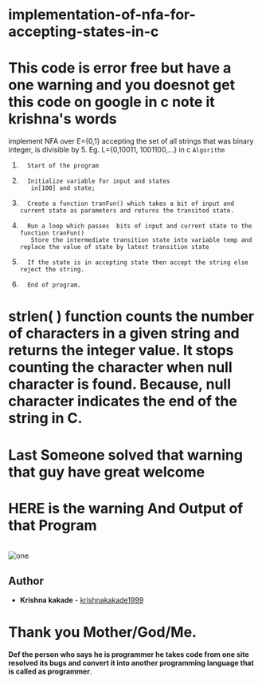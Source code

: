 # implementation-of-nfa-for-accepting-states-in-c
# This code is error free but have a one warning and you doesnot get this code on google in c note it krishna's words 
implement NFA over E={0,1} accepting the set of all strings that was binary integer, is divisible by 5. Eg. L={0,10011, 1001100,…} in c
```Algorithm```
 1.       Start of the program
 2.       Initialize variable for input and states
           in[100] and state;
 3.       Create a function tranFun() which takes a bit of input and current state as parameters and returns the transited state.
 4.       Run a loop which passes  bits of input and current state to the function tranFun()            
           Store the intermediate transition state into variable temp and replace the value of state by latest transition state
 5.       If the state is in accepting state then accept the string else reject the string.
 6.       End of program.
 # strlen( ) function counts the number of characters in a given string and returns the integer value. It stops counting the character when null character is found. Because, null character indicates the end of the string in C.
 # Last Someone solved that warning that guy have great welcome
  # HERE is the warning And Output of that Program 
 <br>
 <img src="https://github.com/krishnakakade1999/implementation-nfa-for-accepting-states-in-c/blob/master/nfa-images/Annotation%202019-10-08%20131832.png" alt="one">
 
 ## Author

* **Krishna kakade**  - [krishnakakade1999](https://github.com/krishnakakade1999)
 
 # Thank you Mother/God/Me.
 <b> Def the person who says he is programmer he takes code from one site resolved its bugs and convert it into another programming language that is called as programmer</b>.
